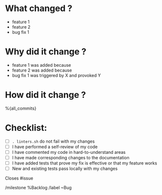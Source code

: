 # What changed ?

- feature 1
- feature 2
- bug fix 1

# Why did it change ?

- feature 1 was added because
- feature 2 was added because
- bug fix 1 was triggered by X and provoked Y
 
# How did it change ?

%{all_commits}

# Checklist:

- [ ] `. linters.sh` do not fail with my changes
- [ ] I have performed a self-review of my code
- [ ] I have commented my code in hard-to-understand areas
- [ ] I have made corresponding changes to the documentation
- [ ] I have added tests that prove my fix is effective or that my feature works
- [ ] New and existing tests pass locally with my changes

Closes #issue

/milestone %Backlog
/label ~Bug